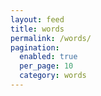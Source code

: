 ```yaml
---
layout: feed
title: words
permalink: /words/
pagination:
  enabled: true
  per_page: 10
  category: words
---
```

